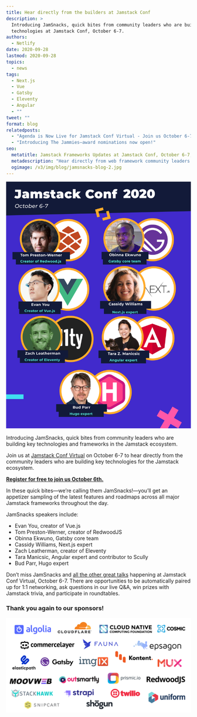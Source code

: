 ```yaml
---
title: Hear directly from the builders at Jamstack Conf
description: >
  Introducing JamSnacks, quick bites from community leaders who are building key
  technologies at Jamstack Conf, October 6-7.
authors:
  - Netlify
date: 2020-09-28
lastmod: 2020-09-28
topics:
  - news
tags:
  - Next.js
  - Vue
  - Gatsby
  - Eleventy
  - Angular
  - ""
tweet: ""
format: blog
relatedposts:
  - "Agenda is Now Live for Jamstack Conf Virtual - Join us October 6-7"
  - "Introducing The Jammies—award nominations now open!"
seo:
  metatitle: Jamstack Frameworks Updates at Jamstack Conf, October 6-7, 2020
  metadescription: "Hear directly from web framework community leaders of Next.js, Gatsby, RedwoodJS, Vue, Eleventy, Angular, Hugo, and more at Jamstack Conf October 6-7, 2020."
  ogimage: /v3/img/blog/jamsnacks-blog-2.jpg
---
```

![JamSnacks speakers at Jamstack Conf - Tom Preston-Werner, Obinna Ekwuno, Evan You, Cassidy Williams, Zach Leatherman, Tara Manicsic, and Bud Parr](/v3/img/blog/jamsnacks-blog.png)

Introducing JamSnacks, quick bites from community leaders who are building key technologies and frameworks in the Jamstack ecosystem.

Join us at [Jamstack Conf Virtual](https://jamstackconf.com/virtual/) on October 6-7 to hear directly from the community leaders who are building key technologies for the Jamstack ecosystem.

**[Register for free to join us October 6th.](https://ti.to/netlify/jamstack_virtual_oct/)**

In these quick bites—we’re calling them JamSnacks!—you’ll get an appetizer sampling of the latest features and roadmaps across all major Jamstack frameworks throughout the day.

JamSnacks speakers include:

* Evan You, creator of Vue.js
* Tom Preston-Werner, creator of RedwoodJS
* Obinna Ekwuno, Gatsby core team
* Cassidy Williams, Next.js expert
* Zach Leatherman, creator of Eleventy
* Tara Manicsic, Angular expert and contributor to Scully
* Bud Parr, Hugo expert

Don’t miss JamSnacks and [all the other great talks](https://jamstackconfvirtual2020.sched.com/) happening at Jamstack Conf Virtual, October 6-7. There are opportunities to be automatically paired up for 1:1 networking, ask questions in our live Q&A, win prizes with Jamstack trivia, and participate in roundtables.

### Thank you again to our sponsors!

![Jamstack Conf October 2020 sponsor logos](/v3/img/blog/sponsors-oct-2020-5-.webp)